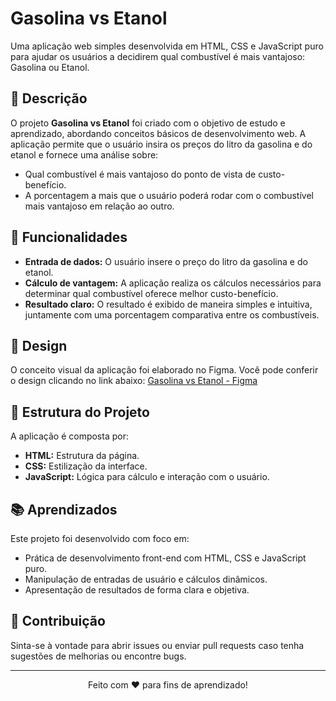 # Gasolina vs Etanol

Uma aplicação web simples desenvolvida em HTML, CSS e JavaScript puro para ajudar os usuários a decidirem qual combustível é mais vantajoso: Gasolina ou Etanol.

## 📖 Descrição
O projeto **Gasolina vs Etanol** foi criado com o objetivo de estudo e aprendizado, abordando conceitos básicos de desenvolvimento web. A aplicação permite que o usuário insira os preços do litro da gasolina e do etanol e fornece uma análise sobre:

- Qual combustível é mais vantajoso do ponto de vista de custo-benefício.
- A porcentagem a mais que o usuário poderá rodar com o combustível mais vantajoso em relação ao outro.

## 🚀 Funcionalidades
- **Entrada de dados:** O usuário insere o preço do litro da gasolina e do etanol.
- **Cálculo de vantagem:** A aplicação realiza os cálculos necessários para determinar qual combustível oferece melhor custo-benefício.
- **Resultado claro:** O resultado é exibido de maneira simples e intuitiva, juntamente com uma porcentagem comparativa entre os combustíveis.

## 🎨 Design
O conceito visual da aplicação foi elaborado no Figma. Você pode conferir o design clicando no link abaixo:
[Gasolina vs Etanol - Figma](https://www.figma.com/design/pUHYAhTxORPsypwtIyleZx/Gasolina-ou-Etanol?node-id=0-1&t=d8pYrMAbtXYz0Vym-1)

## 📂 Estrutura do Projeto
A aplicação é composta por:
- **HTML:** Estrutura da página.
- **CSS:** Estilização da interface.
- **JavaScript:** Lógica para cálculo e interação com o usuário.

## 📚 Aprendizados
Este projeto foi desenvolvido com foco em:
- Prática de desenvolvimento front-end com HTML, CSS e JavaScript puro.
- Manipulação de entradas de usuário e cálculos dinâmicos.
- Apresentação de resultados de forma clara e objetiva.

## 🌟 Contribuição
Sinta-se à vontade para abrir issues ou enviar pull requests caso tenha sugestões de melhorias ou encontre bugs.

---

<div align="center">
  Feito com ❤️ para fins de aprendizado!
</div>
